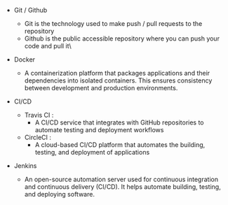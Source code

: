 - Git / Github

  - Git is the technology used to make push / pull requests to the repository
  - Github is the public accessible repository where you can push your code and pull it\

- Docker

  - A containerization platform that packages applications and their dependencies into isolated containers. This ensures consistency between development and production environments.

- CI/CD

  - Travis CI :
    - A CI/CD service that integrates with GitHub repositories to automate testing and deployment workflows
  - CircleCI :
    - A cloud-based CI/CD platform that automates the building, testing, and deployment of applications

- Jenkins
  - An open-source automation server used for continuous integration and continuous delivery (CI/CD). It helps automate building, testing, and deploying software.
